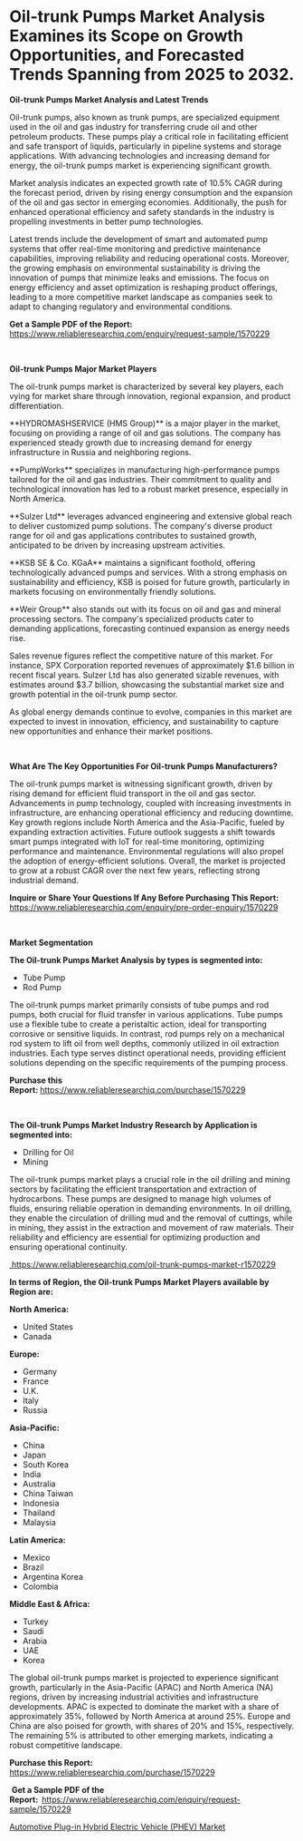 <p><h1>Oil-trunk Pumps Market Analysis Examines its Scope on Growth Opportunities, and Forecasted Trends Spanning from 2025 to 2032.</h1></p><p><strong>Oil-trunk Pumps Market Analysis and Latest Trends</strong></p>
<p><p>Oil-trunk pumps, also known as trunk pumps, are specialized equipment used in the oil and gas industry for transferring crude oil and other petroleum products. These pumps play a critical role in facilitating efficient and safe transport of liquids, particularly in pipeline systems and storage applications. With advancing technologies and increasing demand for energy, the oil-trunk pumps market is experiencing significant growth.</p><p>Market analysis indicates an expected growth rate of 10.5% CAGR during the forecast period, driven by rising energy consumption and the expansion of the oil and gas sector in emerging economies. Additionally, the push for enhanced operational efficiency and safety standards in the industry is propelling investments in better pump technologies.</p><p>Latest trends include the development of smart and automated pump systems that offer real-time monitoring and predictive maintenance capabilities, improving reliability and reducing operational costs. Moreover, the growing emphasis on environmental sustainability is driving the innovation of pumps that minimize leaks and emissions. The focus on energy efficiency and asset optimization is reshaping product offerings, leading to a more competitive market landscape as companies seek to adapt to changing regulatory and environmental conditions.</p></p>
<p><strong>Get a Sample PDF of the Report:&nbsp;</strong> <a href="https://www.reliableresearchiq.com/enquiry/request-sample/1570229?utm_campaign=2783&utm_medium=2&utm_source=Github&utm_content=ia&utm_term=25032025&utm_id=oil-trunk-pumps">https://www.reliableresearchiq.com/enquiry/request-sample/1570229</a></p>
<p>&nbsp;</p>
<p><strong>Oil-trunk Pumps Major Market Players</strong></p>
<p><p>The oil-trunk pumps market is characterized by several key players, each vying for market share through innovation, regional expansion, and product differentiation. </p><p>**HYDROMASHSERVICE (HMS Group)** is a major player in the market, focusing on providing a range of oil and gas solutions. The company has experienced steady growth due to increasing demand for energy infrastructure in Russia and neighboring regions. </p><p>**PumpWorks** specializes in manufacturing high-performance pumps tailored for the oil and gas industries. Their commitment to quality and technological innovation has led to a robust market presence, especially in North America.</p><p>**Sulzer Ltd** leverages advanced engineering and extensive global reach to deliver customized pump solutions. The company's diverse product range for oil and gas applications contributes to sustained growth, anticipated to be driven by increasing upstream activities.</p><p>**KSB SE & Co. KGaA** maintains a significant foothold, offering technologically advanced pumps and services. With a strong emphasis on sustainability and efficiency, KSB is poised for future growth, particularly in markets focusing on environmentally friendly solutions.</p><p>**Weir Group** also stands out with its focus on oil and gas and mineral processing sectors. The company's specialized products cater to demanding applications, forecasting continued expansion as energy needs rise.</p><p>Sales revenue figures reflect the competitive nature of this market. For instance, SPX Corporation reported revenues of approximately $1.6 billion in recent fiscal years. Sulzer Ltd has also generated sizable revenues, with estimates around $3.7 billion, showcasing the substantial market size and growth potential in the oil-trunk pump sector. </p><p>As global energy demands continue to evolve, companies in this market are expected to invest in innovation, efficiency, and sustainability to capture new opportunities and enhance their market positions.</p></p>
<p>&nbsp;</p>
<p><strong>What Are The Key Opportunities For Oil-trunk Pumps Manufacturers?</strong></p>
<p><p>The oil-trunk pumps market is witnessing significant growth, driven by rising demand for efficient fluid transport in the oil and gas sector. Advancements in pump technology, coupled with increasing investments in infrastructure, are enhancing operational efficiency and reducing downtime. Key growth regions include North America and the Asia-Pacific, fueled by expanding extraction activities. Future outlook suggests a shift towards smart pumps integrated with IoT for real-time monitoring, optimizing performance and maintenance. Environmental regulations will also propel the adoption of energy-efficient solutions. Overall, the market is projected to grow at a robust CAGR over the next few years, reflecting strong industrial demand.</p></p>
<p><strong>Inquire or Share Your Questions If Any Before Purchasing This Report:</strong> <a href="https://www.reliableresearchiq.com/enquiry/pre-order-enquiry/1570229?utm_campaign=2783&utm_medium=2&utm_source=Github&utm_content=ia&utm_term=25032025&utm_id=oil-trunk-pumps">https://www.reliableresearchiq.com/enquiry/pre-order-enquiry/1570229</a></p>
<p>&nbsp;</p>
<p><strong>Market Segmentation</strong></p>
<p><strong>The Oil-trunk Pumps Market Analysis by types is segmented into:</strong></p>
<p><ul><li>Tube Pump</li><li>Rod Pump</li></ul></p>
<p><p>The oil-trunk pumps market primarily consists of tube pumps and rod pumps, both crucial for fluid transfer in various applications. Tube pumps use a flexible tube to create a peristaltic action, ideal for transporting corrosive or sensitive liquids. In contrast, rod pumps rely on a mechanical rod system to lift oil from well depths, commonly utilized in oil extraction industries. Each type serves distinct operational needs, providing efficient solutions depending on the specific requirements of the pumping process.</p></p>
<p><strong>Purchase this Report:&nbsp;</strong><a href="https://www.reliableresearchiq.com/purchase/1570229?utm_campaign=2783&utm_medium=2&utm_source=Github&utm_content=ia&utm_term=25032025&utm_id=oil-trunk-pumps">https://www.reliableresearchiq.com/purchase/1570229</a></p>
<p>&nbsp;</p>
<p><strong>The Oil-trunk Pumps Market Industry Research by Application is segmented into:</strong></p>
<p><ul><li>Drilling for Oil</li><li>Mining</li></ul></p>
<p><p>The oil-trunk pumps market plays a crucial role in the oil drilling and mining sectors by facilitating the efficient transportation and extraction of hydrocarbons. These pumps are designed to manage high volumes of fluids, ensuring reliable operation in demanding environments. In oil drilling, they enable the circulation of drilling mud and the removal of cuttings, while in mining, they assist in the extraction and movement of raw materials. Their reliability and efficiency are essential for optimizing production and ensuring operational continuity.</p></p>
<p><a href="https://www.reliableresearchiq.com/oil-trunk-pumps-market-r1570229?utm_campaign=2783&utm_medium=2&utm_source=Github&utm_content=ia&utm_term=25032025&utm_id=oil-trunk-pumps">&nbsp;https://www.reliableresearchiq.com/oil-trunk-pumps-market-r1570229</a></p>
<p><strong>In terms of Region, the Oil-trunk Pumps Market Players available by Region are:</strong></p>
<p>
    <p> <strong> North America: </strong>
        <ul>
            <li>United States</li>
            <li>Canada</li>
        </ul>
        </p> 
    <p> <strong> Europe: </strong>
        <ul>
            <li>Germany</li>
            <li>France</li>
            <li>U.K.</li>
            <li>Italy</li>
            <li>Russia</li>
        </ul>
        </p> 
    <p> <strong> Asia-Pacific: </strong>
        <ul>
            <li>China</li>
            <li>Japan</li>
            <li>South Korea</li>
            <li>India</li>
            <li>Australia</li>
            <li>China Taiwan</li>
            <li>Indonesia</li>
            <li>Thailand</li>
            <li>Malaysia</li>
        </ul>
        </p> 
    <p> <strong> Latin America: </strong>
        <ul>
            <li>Mexico</li>
            <li>Brazil</li>
            <li>Argentina Korea</li>
            <li>Colombia</li>
        </ul>
        </p> 
    <p> <strong> Middle East & Africa: </strong>
        <ul>
            <li>Turkey</li>
            <li>Saudi</li>
            <li>Arabia</li>
            <li>UAE</li>
            <li>Korea</li>
        </ul>
    </p>
    </p>
<p><p>The global oil-trunk pumps market is projected to experience significant growth, particularly in the Asia-Pacific (APAC) and North America (NA) regions, driven by increasing industrial activities and infrastructure developments. APAC is expected to dominate the market with a share of approximately 35%, followed by North America at around 25%. Europe and China are also poised for growth, with shares of 20% and 15%, respectively. The remaining 5% is attributed to other emerging markets, indicating a robust competitive landscape.</p></p>
<p><strong>Purchase this Report: </strong><a href="https://www.reliableresearchiq.com/purchase/1570229?utm_campaign=2783&utm_medium=2&utm_source=Github&utm_content=ia&utm_term=25032025&utm_id=oil-trunk-pumps">https://www.reliableresearchiq.com/purchase/1570229</a></p>
<p>&nbsp;<strong>Get a Sample PDF of the Report:&nbsp;&nbsp;</strong><a href="https://www.reliableresearchiq.com/enquiry/request-sample/1570229?utm_campaign=2783&utm_medium=2&utm_source=Github&utm_content=ia&utm_term=25032025&utm_id=oil-trunk-pumps">https://www.reliableresearchiq.com/enquiry/request-sample/1570229</a></p>
<p><strong></strong></p>
<p><p><a href="https://github.com/scaseiargas/Market-Research-Report-List-1/blob/main/automotive-plug-in-hybrid-electric-vehicle-phev-market.md?utm_campaign=2783&utm_medium=2&utm_source=Github&utm_content=ia&utm_term=25032025&utm_id=oil-trunk-pumps">Automotive Plug-in Hybrid Electric Vehicle (PHEV) Market</a></p></p>
